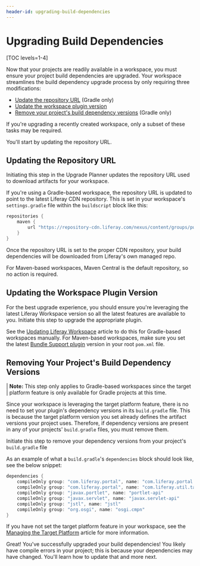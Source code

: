 ```yaml
---
header-id: upgrading-build-dependencies
---
```


# Upgrading Build Dependencies

[TOC levels=1-4]

Now that your projects are readily available in a workspace, you must ensure
your project build dependencies are upgraded. Your workspace streamlines the
build dependency upgrade process by only requiring three modifications:

- [Update the repository URL](#updating-the-repository-url) (Gradle only)
- [Update the workspace plugin version](#updating-the-workspace-plugin-version)
- [Remove your project's build dependency versions](#removing-your-projects-build-dependency-versions)
  (Gradle only)

If you're upgrading a recently created workspace, only a subset of these tasks
may be required.

You'll start by updating the repository URL.

## Updating the Repository URL

Initiating this step in the Upgrade Planner updates the repository URL used
to download artifacts for your workspace.

If you're using a Gradle-based workspace, the repository URL is updated to point
to the latest Liferay CDN repository. This is set in your workspace's
`settings.gradle` file within the `buildscript` block like this:

```groovy
repositories {
    maven {
        url "https://repository-cdn.liferay.com/nexus/content/groups/public"
    }
}
```

Once the repository URL is set to the proper CDN repository, your build
dependencies will be downloaded from Liferay's own managed repo.

For Maven-based workspaces, Maven Central is the default repository, so no
action is required.

## Updating the Workspace Plugin Version

For the best upgrade experience, you should ensure you're leveraging the latest
Liferay Workspace version so all the latest features are available to you.
Initiate this step to upgrade the appropriate plugin.

See the
[Updating Liferay Workspace](/docs/7-2/reference/-/knowledge_base/r/updating-liferay-workspace)
article to do this for Gradle-based workspaces manually. For Maven-based
workspaces, make sure you set the latest
[Bundle Support plugin](/docs/7-2/reference/-/knowledge_base/r/bundle-support-plugin)
version in your root `pom.xml` file.

## Removing Your Project's Build Dependency Versions

| **Note:** This step only applies to Gradle-based workspaces since the target
| platform feature is only available for Gradle projects at this time.

Since your workspace is leveraging the target platform feature, there is no need
to set your plugin's dependency versions in its `build.gradle` file. This is
because the target platform version you set already defines the artifact
versions your project uses. Therefore, if dependency versions are present in
any of your projects' `build.gradle` files, you must remove them.

Initiate this step to remove your dependency versions from your project's
`build.gradle` file

As an example of what a `build.gradle`'s `dependencies` block should look like,
see the below snippet:

```groovy
dependencies {
    compileOnly group: "com.liferay.portal", name: "com.liferay.portal.kernel"
    compileOnly group: "com.liferay.portal", name: "com.liferay.util.taglib"
    compileOnly group: "javax.portlet", name: "portlet-api"
    compileOnly group: "javax.servlet", name: "javax.servlet-api"
    compileOnly group: "jstl", name: "jstl"
    compileOnly group: "org.osgi", name: "osgi.cmpn"
}
```

If you have not set the target platform feature in your workspace, see the
[Managing the Target Platform](/docs/7-2/reference/-/knowledge_base/r/managing-the-target-platform)
article for more information.

Great! You've successfully upgraded your build dependencies! You likely have
compile errors in your project; this is because your dependencies may have
changed. You'll learn how to update that and more next.
